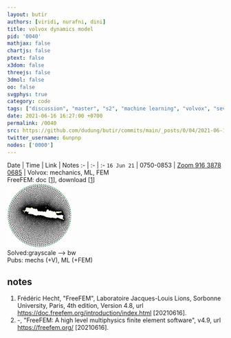 ```yaml
---
layout: butir
authors: [viridi, nurafni, dini]
title: volvox dynamics model
pid: '0040'
mathjax: false
chartjs: false
ptext: false
x3dom: false
threejs: false
3dmol: false
oo: false
svgphys: true
category: code
tags: ["discussion", "master", "s2", "machine learning", "volvox", "sevi", "nurafni"]
date: 2021-06-16 16:27:00 +0700
permalink: /0040
src: https://github.com/dudung/butir/commits/main/_posts/0/04/2021-06-16-volvox-dynamics-model.md
twitter_username: 6unpnp
nodes: ['0000']
---
```


Date | Time | Link | Notes
:- | :- | :-
`16 Jun 21` | 0750-0853 | [Zoom 916 3878 0685](https://zoom.us/j/91638780685?pwd=U01VVlA5NjhRb3NvVE9Xais2aGFFdz09) | Volvox: mechanics, ML, FEM <br > FreeFEM: doc [[1](#r02)], download [[1](#r02)] <br> ![](assets/img/0/04/0040-a.png) <br> Solved:grayscale --> bw <br> Pubs: mechs (+V), ML (+FEM)

## notes
1. <a name="r01"></a>Frédéric Hecht, "FreeFEM", Laboratoire Jacques-Louis Lions, Sorbonne University, Paris, 4th edition, Version 4.8, url <https://doc.freefem.org/introduction/index.html> [20210616].
2. <a name="r02"></a>-, "FreeFEM: A high level multiphysics finite element software", v4.9, url <https://freefem.org/> [20210616].
